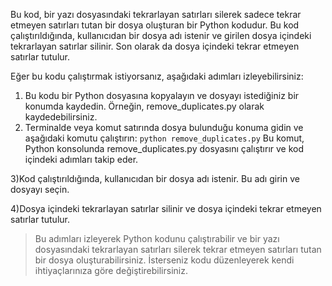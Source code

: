 Bu kod, bir yazı dosyasındaki tekrarlayan satırları silerek sadece tekrar etmeyen satırları tutan bir dosya oluşturan bir Python kodudur. Bu kod çalıştırıldığında, kullanıcıdan bir dosya adı istenir ve girilen dosya içindeki tekrarlayan satırlar silinir. Son olarak da dosya içindeki tekrar etmeyen satırlar tutulur.

Eğer bu kodu çalıştırmak istiyorsanız, aşağıdaki adımları izleyebilirsiniz:

1) Bu kodu bir Python dosyasına kopyalayın ve dosyayı istediğiniz bir konumda kaydedin. Örneğin, remove_duplicates.py olarak kaydedebilirsiniz.
2) Terminalde veya komut satırında dosya bulunduğu konuma gidin ve aşağıdaki komutu çalıştırın:
```python remove_duplicates.py```
Bu komut, Python konsolunda remove_duplicates.py dosyasını çalıştırır ve kod içindeki adımları takip eder.

3)Kod çalıştırıldığında, kullanıcıdan bir dosya adı istenir. Bu adı girin ve dosyayı seçin.

4)Dosya içindeki tekrarlayan satırlar silinir ve dosya içindeki tekrar etmeyen satırlar tutulur.

>Bu adımları izleyerek Python kodunu çalıştırabilir ve bir yazı dosyasındaki tekrarlayan satırları silerek tekrar etmeyen satırları tutan bir dosya oluşturabilirsiniz. İsterseniz kodu düzenleyerek kendi ihtiyaçlarınıza göre değiştirebilirsiniz.

